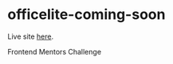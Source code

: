 # officelite-coming-soon


Live site [here](https://zdavidson.github.io/officelite-coming-soon/).

Frontend Mentors Challenge

